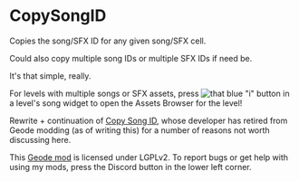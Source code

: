 # CopySongID
Copies the song/SFX ID for any given song/SFX cell.

Could also copy multiple song IDs or multiple SFX IDs if need be.

It's that simple, really.

For levels with multiple songs or SFX assets, press ![that blue "i" button](frame:GJ_infoIcon_001.png?scale=0.35) in a level's song widget to open the Assets Browser for the level!

Rewrite + continuation of [Copy Song ID](https://web.archive.org/web/20250506174353/https://github.com/JohnnyCena123/Copy-song-ID), whose developer has retired from Geode modding (as of writing this) for a number of reasons not worth discussing here.

This [Geode mod](https://geode-sdk.org) is licensed under LGPLv2. To report bugs or get help with using my mods, press the Discord button in the lower left corner.
